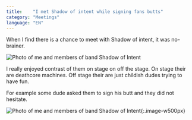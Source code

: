 ```yaml
---
title:    "I met Shadow of intent while signing fans butts"
category: "Meetings"
language: "EN"
---
```


When I find there is a chance to meet with Shadow of intent, it was no-brainer.

![Photo of me and members of band Shadow of Intent](/assets/music-reports/2023-08-10-i-met-shadow-of-intent/me-and-shadow-of-intent.jpg)

I really enjoyed contrast of them on stage on off the stage.
On stage their are deathcore machines. Off stage their are just childish dudes trying to have fun.

For example some dude asked them to sign his butt and they did not hesitate.

![Photo of me and members of band Shadow of Intent](/assets/music-reports/2023-08-10-i-met-shadow-of-intent/shadow-of-intent-singing-butt.gif){:.image-w500px}

